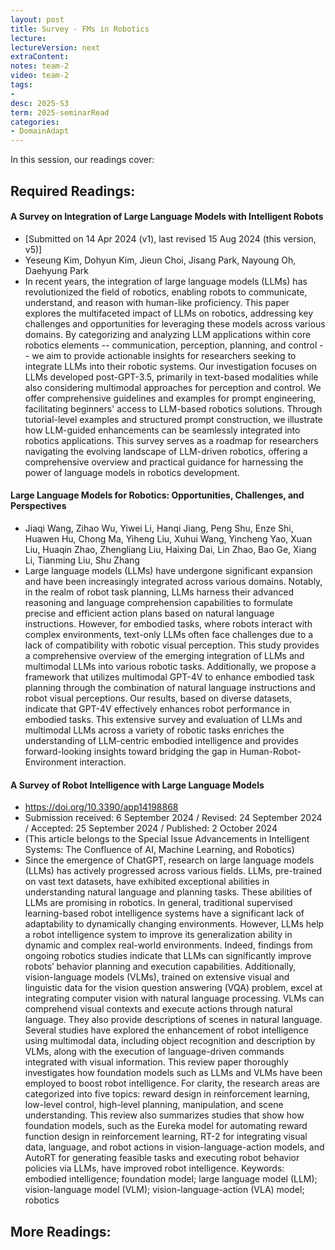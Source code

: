 ```yaml
---
layout: post
title: Survey - FMs in Robotics  
lecture: 
lectureVersion: next
extraContent: 
notes: team-2
video: team-2
tags:
- 
desc: 2025-S3
term: 2025-seminarRead
categories:
- DomainAdapt 
---
```



In this session, our readings cover: 

## Required Readings: 

#### A Survey on Integration of Large Language Models with Intelligent Robots

+ [Submitted on 14 Apr 2024 (v1), last revised 15 Aug 2024 (this version, v5)]
+ Yeseung Kim, Dohyun Kim, Jieun Choi, Jisang Park, Nayoung Oh, Daehyung Park
+ In recent years, the integration of large language models (LLMs) has revolutionized the field of robotics, enabling robots to communicate, understand, and reason with human-like proficiency. This paper explores the multifaceted impact of LLMs on robotics, addressing key challenges and opportunities for leveraging these models across various domains. By categorizing and analyzing LLM applications within core robotics elements -- communication, perception, planning, and control -- we aim to provide actionable insights for researchers seeking to integrate LLMs into their robotic systems. Our investigation focuses on LLMs developed post-GPT-3.5, primarily in text-based modalities while also considering multimodal approaches for perception and control. We offer comprehensive guidelines and examples for prompt engineering, facilitating beginners' access to LLM-based robotics solutions. Through tutorial-level examples and structured prompt construction, we illustrate how LLM-guided enhancements can be seamlessly integrated into robotics applications. This survey serves as a roadmap for researchers navigating the evolving landscape of LLM-driven robotics, offering a comprehensive overview and practical guidance for harnessing the power of language models in robotics development.
  


#### Large Language Models for Robotics: Opportunities, Challenges, and Perspectives
+ Jiaqi Wang, Zihao Wu, Yiwei Li, Hanqi Jiang, Peng Shu, Enze Shi, Huawen Hu, Chong Ma, Yiheng Liu, Xuhui Wang, Yincheng Yao, Xuan Liu, Huaqin Zhao, Zhengliang Liu, Haixing Dai, Lin Zhao, Bao Ge, Xiang Li, Tianming Liu, Shu Zhang
+ Large language models (LLMs) have undergone significant expansion and have been increasingly integrated across various domains. Notably, in the realm of robot task planning, LLMs harness their advanced reasoning and language comprehension capabilities to formulate precise and efficient action plans based on natural language instructions. However, for embodied tasks, where robots interact with complex environments, text-only LLMs often face challenges due to a lack of compatibility with robotic visual perception. This study provides a comprehensive overview of the emerging integration of LLMs and multimodal LLMs into various robotic tasks. Additionally, we propose a framework that utilizes multimodal GPT-4V to enhance embodied task planning through the combination of natural language instructions and robot visual perceptions. Our results, based on diverse datasets, indicate that GPT-4V effectively enhances robot performance in embodied tasks. This extensive survey and evaluation of LLMs and multimodal LLMs across a variety of robotic tasks enriches the understanding of LLM-centric embodied intelligence and provides forward-looking insights toward bridging the gap in Human-Robot-Environment interaction.


#### A Survey of Robot Intelligence with Large Language Models
+  https://doi.org/10.3390/app14198868
+ Submission received: 6 September 2024 / Revised: 24 September 2024 / Accepted: 25 September 2024 / Published: 2 October 2024
+ (This article belongs to the Special Issue Advancements in Intelligent Systems: The Confluence of AI, Machine Learning, and Robotics)
+ Since the emergence of ChatGPT, research on large language models (LLMs) has actively progressed across various fields. LLMs, pre-trained on vast text datasets, have exhibited exceptional abilities in understanding natural language and planning tasks. These abilities of LLMs are promising in robotics. In general, traditional supervised learning-based robot intelligence systems have a significant lack of adaptability to dynamically changing environments. However, LLMs help a robot intelligence system to improve its generalization ability in dynamic and complex real-world environments. Indeed, findings from ongoing robotics studies indicate that LLMs can significantly improve robots’ behavior planning and execution capabilities. Additionally, vision-language models (VLMs), trained on extensive visual and linguistic data for the vision question answering (VQA) problem, excel at integrating computer vision with natural language processing. VLMs can comprehend visual contexts and execute actions through natural language. They also provide descriptions of scenes in natural language. Several studies have explored the enhancement of robot intelligence using multimodal data, including object recognition and description by VLMs, along with the execution of language-driven commands integrated with visual information. This review paper thoroughly investigates how foundation models such as LLMs and VLMs have been employed to boost robot intelligence. For clarity, the research areas are categorized into five topics: reward design in reinforcement learning, low-level control, high-level planning, manipulation, and scene understanding. This review also summarizes studies that show how foundation models, such as the Eureka model for automating reward function design in reinforcement learning, RT-2 for integrating visual data, language, and robot actions in vision-language-action models, and AutoRT for generating feasible tasks and executing robot behavior policies via LLMs, have improved robot intelligence.
Keywords: embodied intelligence; foundation model; large language model (LLM); vision-language model (VLM); vision-language-action (VLA) model; robotics


## More Readings: 

